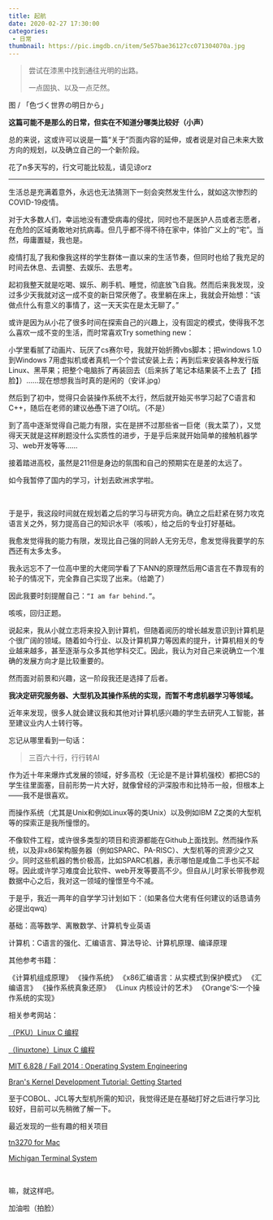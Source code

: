 ```yaml
---
title: 起航
date: 2020-02-27 17:30:00
categories:
 - 日常
thumbnail: https://pic.imgdb.cn/item/5e57bae36127cc071304070a.jpg
---
```


> 尝试在漆黑中找到通往光明的出路。
>
> 一点固执、以及一点茫然。

<!--more-->

图 / 「色づく世界の明日から」

**这篇可能不是那么的日常，但实在不知道分哪类比较好（小声）**

总的来说，这或许可以说是一篇“关于”页面内容的延伸，或者说是对自己未来大致方向的规划，以及确立自己的一个新阶段。

花了n多天写的，行文可能比较乱，请见谅orz

___

生活总是充满着意外，永远也无法猜测下一刻会突然发生什么，就如这次惨烈的COVID-19疫情。

对于大多数人们，幸运地没有遭受病毒的侵扰，同时也不是医护人员或者志愿者，在危险的区域勇敢地对抗病毒。但几乎都不得不待在家中，体验广义上的“宅”。当然，毋庸置疑，我也是。

疫情打乱了我和像我这样的学生群体一直以来的生活节奏，但同时也给了我充足的时间去休息、去调整、去娱乐、去思考。

起初我整天就是吃喝、娱乐、刷手机、睡觉，彻底放飞自我。然而后来我发现，没过多少天我就对这一成不变的新日常厌倦了。夜里躺在床上，我就会开始想：“该做点什么有意义的事情了，这一天天实在是太无聊了。”

或许是因为从小花了很多时间在探索自己的兴趣上，没有固定的模式，使得我不怎么喜欢一成不变的生活，而时常喜欢Try something new：

小学里看腻了动画片、玩厌了cs赛尔号，我就开始折腾vbs脚本；把windows 1.0到Windows 7用虚拟机或者真机一个个尝试安装上去；再到后来安装各种发行版Linux、黑苹果；把整个电脑拆了再装回去（后来拆了笔记本结果装不上去了【捂脸】）......现在想想我当时真的是闲的（安详.jpg）

然后到了初中，觉得只会装操作系统不太行，然后就开始买书学习起了C语言和C++，随后在老师的建议~~怂恿~~下进了OI坑。（不是）

到了高中逐渐觉得自己能力有限，实在是拼不过那些省一巨佬（我太菜了），又觉得天天就是这样刷题没什么实质性的进步，于是乎后来就开始简单的接触机器学习、web开发等等......

接着踏进高校，虽然是211但是身边的氛围和自己的预期实在是差的太远了。

如今我暂停了国内的学习，计划去欧洲求学啦。

</br>

于是乎，我这段时间就在规划着之后的学习与研究方向。确立之后赶紧在努力攻克语言关之外，努力提高自己的知识水平（咳咳），给之后的专业打好基础。

我愈发觉得我的能力有限，发现比自己强的同龄人无穷无尽，愈发觉得我要学的东西还有太多太多。

我永远忘不了一位高中里的大佬同学看了下ANN的原理然后用C语言在不靠现有的轮子的情况下，完全靠自己实现了出来。（给跪了）

因此我要时刻提醒自己：`“I am far behind.”`。

咳咳，回归正题。

说起来，我从小就立志将来投入到计算机，但随着阅历的增长越发意识到计算机是个很广阔的领域。随着如今行业、以及计算机算力等因素的提升，计算机相关的专业越来越多，甚至逐渐与众多其他学科交汇。因此，我认为对自己来说确立一个准确的发展方向才是比较重要的。

然而面对前景和兴趣，这一阶段我还是选择了后者。

**我决定研究服务器、大型机及其操作系统的实现，而暂不考虑机器学习等领域。**

近年来发现，很多人就会建议我和其他对计算机感兴趣的学生去研究人工智能，甚至建议业内人士转行等。

忘记从哪里看到一句话：

> 三百六十行，行行转AI

作为近十年来爆炸式发展的领域，好多高校（无论是不是计算机强校）都把CS的学生往里面塞，目前形势一片大好，就像曾经的沪深股市和比特币一般，但根本上——我不是很喜欢。

而操作系统（尤其是Unix和例如Linux等的类Unix）以及例如IBM Z之类的大型机等的探索正是我所憧憬的。

不像软件工程，或许很多类型的项目和资源都能在Github上面找到。然而操作系统，以及非x86架构服务器（例如SPARC、PA-RISC）、大型机等的资源少之又少。同时这些机器的售价极高，比如SPARC机器，表示哪怕是咸鱼二手也买不起呀。因此或许学习难度会比软件、web开发等要高不少。但自从儿时家长带我参观数据中心之后，我对这一领域的憧憬至今不减。

于是乎，我近一两年的自学学习计划如下：（如果各位大佬有任何建议的话恳请务必提出qwq）

基础：高等数学、离散数学、计算机专业英语

计算机：C语言的强化、汇编语言、算法导论、计算机原理、编译原理

其他参考书籍：

《计算机组成原理》
《操作系统》
《x86汇编语言：从实模式到保护模式》
《汇编语言》
《操作系统真象还原》
《Linux 内核设计的艺术》
《Orange'S:一个操作系统的实现》

相关参考网站：

[（PKU）Linux C 编程](http://net.pku.edu.cn/~yhf/linux_c/)

[（linuxtone）Linux C 编程](http://docs.linuxtone.org/ebooks/C&CPP/c/)

[MIT 6.828 / Fall 2014 : Operating System Engineering](https://pdos.csail.mit.edu/6.828/2014/)

[Bran's Kernel Development Tutorial: Getting Started](http://www.osdever.net/bkerndev/Docs/title.htm)

至于COBOL、JCL等大型机所需的知识，我觉得还是在基础打好之后进行学习比较好，目前可以先稍微了解一下。

最近发现的一些有趣的相关项目

[tn3270 for Mac](https://www.brown.edu/cis/tn3270/)

[Michigan Terminal System](https://try-mts.com/why-try-mts/)

</br>

嘛，就这样吧。

加油啦（拍脸）
